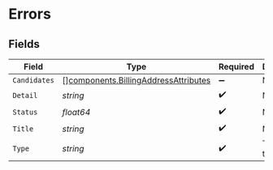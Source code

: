# Errors


## Fields

| Field                                                                                        | Type                                                                                         | Required                                                                                     | Description                                                                                  |
| -------------------------------------------------------------------------------------------- | -------------------------------------------------------------------------------------------- | -------------------------------------------------------------------------------------------- | -------------------------------------------------------------------------------------------- |
| `Candidates`                                                                                 | [][components.BillingAddressAttributes](../../models/components/billingaddressattributes.md) | :heavy_minus_sign:                                                                           | N/A                                                                                          |
| `Detail`                                                                                     | *string*                                                                                     | :heavy_check_mark:                                                                           | N/A                                                                                          |
| `Status`                                                                                     | *float64*                                                                                    | :heavy_check_mark:                                                                           | N/A                                                                                          |
| `Title`                                                                                      | *string*                                                                                     | :heavy_check_mark:                                                                           | N/A                                                                                          |
| `Type`                                                                                       | *string*                                                                                     | :heavy_check_mark:                                                                           | The error type.                                                                              |